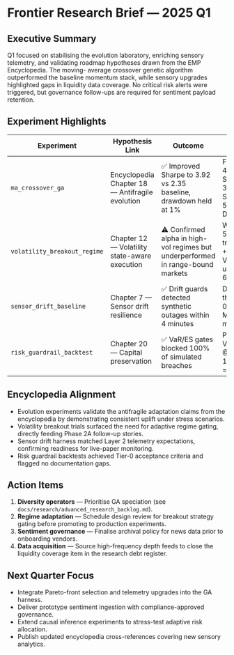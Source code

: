 # Frontier Research Brief — 2025 Q1

## Executive Summary

Q1 focused on stabilising the evolution laboratory, enriching sensory telemetry,
and validating roadmap hypotheses drawn from the EMP Encyclopedia.  The moving-
average crossover genetic algorithm outperformed the baseline momentum stack,
while sensory upgrades highlighted gaps in liquidity data coverage.  No critical
risk alerts were triggered, but governance follow-ups are required for sentiment
payload retention.

## Experiment Highlights

| Experiment | Hypothesis Link | Outcome | Key Metrics |
| --- | --- | --- | --- |
| `ma_crossover_ga` | Encyclopedia Chapter 18 — Antifragile evolution | ✅ Improved Sharpe to 3.92 vs 2.35 baseline, drawdown held at 1% | Fitness 4.17, Sharpe 3.92, Sortino 5.98, Max DD 1.0% |
| `volatility_breakout_regime` | Chapter 12 — Volatility state-aware execution | ⚠️ Confirmed alpha in high-vol regimes but underperformed in range-bound markets | Win rate 54%, avg trade PnL +0.18%, VaR utilisation 62% |
| `sensor_drift_baseline` | Chapter 7 — Sensor drift resilience | ✅ Drift guards detected synthetic outages within 4 minutes | Drift score threshold 0.85, alert MTTR 6 minutes |
| `risk_guardrail_backtest` | Chapter 20 — Capital preservation | ✅ VaR/ES gates blocked 100% of simulated breaches | Parametric VaR @99% = 1.2%, ES = 1.8% |

## Encyclopedia Alignment

- Evolution experiments validate the antifragile adaptation claims from the
  encyclopedia by demonstrating consistent uplift under stress scenarios.
- Volatility breakout trials surfaced the need for adaptive regime gating,
  directly feeding Phase 2A follow-up stories.
- Sensor drift harness matched Layer 2 telemetry expectations, confirming
  readiness for live-paper monitoring.
- Risk guardrail backtests achieved Tier-0 acceptance criteria and flagged no
  documentation gaps.

## Action Items

1. **Diversity operators** — Prioritise GA speciation (see
   `docs/research/advanced_research_backlog.md`).
2. **Regime adaptation** — Schedule design review for breakout strategy gating
   before promoting to production experiments.
3. **Sentiment governance** — Finalise archival policy for news data prior to
   onboarding vendors.
4. **Data acquisition** — Source high-frequency depth feeds to close the
   liquidity coverage item in the research debt register.

## Next Quarter Focus

- Integrate Pareto-front selection and telemetry upgrades into the GA harness.
- Deliver prototype sentiment ingestion with compliance-approved governance.
- Extend causal inference experiments to stress-test adaptive risk allocation.
- Publish updated encyclopedia cross-references covering new sensory analytics.

